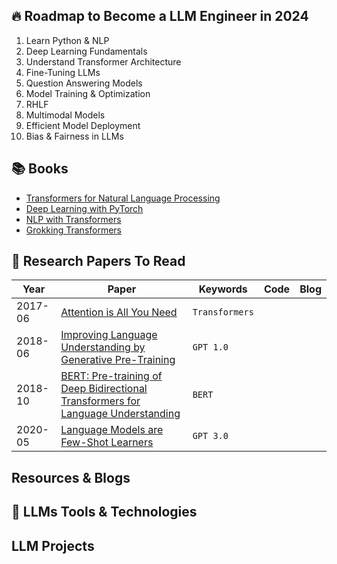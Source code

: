 ## 🔥 Roadmap to Become a LLM Engineer in 2024

1. Learn Python & NLP
2. Deep Learning Fundamentals
3. Understand Transformer Architecture
4. Fine-Tuning LLMs
5. Question Answering Models
6. Model Training & Optimization
7. RHLF
8. Multimodal Models
9. Efficient Model Deployment
10. Bias & Fairness in LLMs

## 📚 Books

- [Transformers for Natural Language Processing]()
- [Deep Learning with PyTorch]()
- [NLP with Transformers]()
- [Grokking Transformers]()


## 📎 Research Papers To Read

| Year | Paper | Keywords | Code | Blog |
| -----| ------|---------|-------|-----|
| 2017-06 | [Attention is All You Need](http://arxiv.org/pdf/1706.03762) | `Transformers` | 
| 2018-06 | [Improving Language Understanding by Generative Pre-Training](https://www.cs.ubc.ca/~amuham01/LING530/papers/radford2018improving.pdf) | `GPT 1.0` |
| 2018-10 | [BERT: Pre-training of Deep Bidirectional Transformers for Language Understanding](https://aclanthology.org/N19-1423.pdf) | `BERT` |
| 2020-05 | [Language Models are Few-Shot Learners](https://papers.nips.cc/paper/2020/file/1457c0d6bfcb4967418bfb8ac142f64a-Paper.pdf) | `GPT 3.0` |




## Resources & Blogs 



## 🧰 LLMs Tools & Technologies















## LLM Projects










